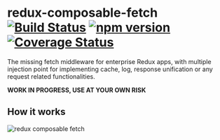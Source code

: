 # redux-composable-fetch [![Build Status](https://travis-ci.org/jasonslyvia/redux-composable-fetch.svg)](https://travis-ci.org/jasonslyvia/redux-composable-fetch) [![npm version](https://badge.fury.io/js/redux-composable-fetch.svg)](http://badge.fury.io/js/redux-composable-fetch) [![Coverage Status](https://coveralls.io/repos/github/jasonslyvia/redux-composable-fetch/badge.svg?branch=master)](https://coveralls.io/github/jasonslyvia/redux-composable-fetch?branch=master)

The missing fetch middleware for enterprise Redux apps, with multiple injection point for implementing cache, log, response unification or any request related functionalities.

**WORK IN PROGRESS, USE AT YOUR OWN RISK**

## How it works

![redux composable fetch](http://ww1.sinaimg.cn/mw690/831e9385gw1f4a3fqyg13j20bx0ioabu.jpg)
